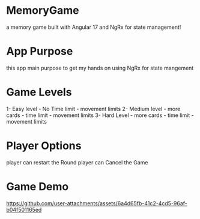 # MemoryGame
a memory game built with Angular 17 and NgRx for state management! 

# App Purpose
this app main purpose to get my hands on using NgRx for state mangement

# Game Levels
1- Easy level - No Time limit - movement limits
2- Medium level - more cards - time limit - movement limits
3- Hard Level - more cards - time limit - movement limits

# Player Options
player can restart the Round
player can Cancel the Game

# Game Demo
https://github.com/user-attachments/assets/6a4d65fb-41c2-4cd5-96af-b04f501165ed
